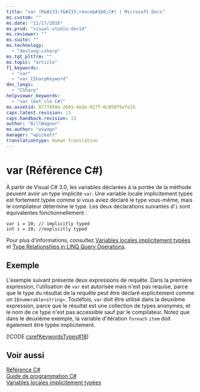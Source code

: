 ```yaml
---
title: "var (R&#233;f&#233;rence&#160;C#) | Microsoft Docs"
ms.custom: ""
ms.date: "11/17/2016"
ms.prod: "visual-studio-dev14"
ms.reviewer: ""
ms.suite: ""
ms.technology: 
  - "devlang-csharp"
ms.tgt_pltfrm: ""
ms.topic: "article"
f1_keywords: 
  - "var"
  - "var_CSharpKeyword"
dev_langs: 
  - "CSharp"
helpviewer_keywords: 
  - "var (mot clé C#)"
ms.assetid: 0777850a-2691-4e3e-927f-0c850f5efe15
caps.latest.revision: 13
caps.handback.revision: 13
author: "BillWagner"
ms.author: "wiwagn"
manager: "wpickett"
translationtype: Human Translation
---
```

# var (R&#233;f&#233;rence&#160;C#)
À partir de Visual C\# 3.0, les variables déclarées à la portée de la méthode peuvent avoir un type implicite `var`.  Une variable locale implicitement typée est fortement typée comme si vous aviez déclaré le type vous\-même, mais le compilateur détermine le type.  Les deux déclarations suivantes d'`i` sont équivalentes fonctionnellement :  
  
```  
var i = 10; // implicitly typed  
int i = 10; //explicitly typed  
```  
  
 Pour plus d'informations, consultez [Variables locales implicitement typées](../../../csharp/programming-guide/classes-and-structs/implicitly-typed-local-variables.md) et [Type Relationships in LINQ Query Operations](../../../csharp/programming-guide/concepts/linq/type-relationships-in-linq-query-operations.md).  
  
## Exemple  
 L'exemple suivant présente deux expressions de requête.  Dans la première expression, l'utilisation de `var` est autorisée mais n'est pas requise, parce que le type du résultat de la requête peut être déclaré explicitement comme un `IEnumerable<string>`.  Toutefois, `var` doit être utilisé dans la deuxième expression, parce que le résultat est une collection de types anonymes, et le nom de ce type n'est pas accessible sauf par le compilateur.  Notez que dans le deuxième exemple, la variable d'itération `foreach` `item` doit également être typée implicitement.  
  
 [!CODE [csrefKeywordsTypes#18](../CodeSnippet/VS_Snippets_VBCSharp/csrefKeywordsTypes#18)]  
  
## Voir aussi  
 [Référence C\#](../../../csharp/language-reference/index.md)   
 [Guide de programmation C\#](../../../csharp/programming-guide/index.md)   
 [Variables locales implicitement typées](../../../csharp/programming-guide/classes-and-structs/implicitly-typed-local-variables.md)